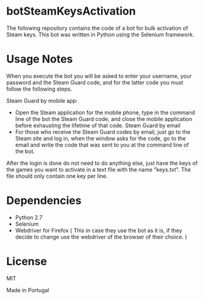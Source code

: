 # botSteamKeysActivation
 The following repository contains the code of a bot for bulk activation of Steam keys. This bot was written in Python using the Selenium framework.

# Usage Notes
 When you execute the bot you will be asked to enter your username, your password and the Steam Guard code, and for the latter code you must follow the following steps.

 Steam Guard by mobile app:
 - Open the Steam application for the mobile phone, type in the command line of the bot the Steam Guard code, and close the mobile application before exhausting the lifetime of that code.
 Steam Guard by email
 - For those who receive the Steam Guard codes by email, just go to the Steam site and log in, when the window asks for the code, go to the email and write the code that was sent to you at the command line of the bot.
 
 After the login is done do not need to do anything else, just have the keys of the games you want to activate in a text file with the name "keys.txt". The file should only contain one key per line.

# Dependencies
 - Python 2.7
 - Selenium
 - Webdriver for Firefox ( This in case they use the bot as it is, if they decide to change use the webdriver of the browser of their choice. )
 
# License
 MIT
 
 Made in Portugal
